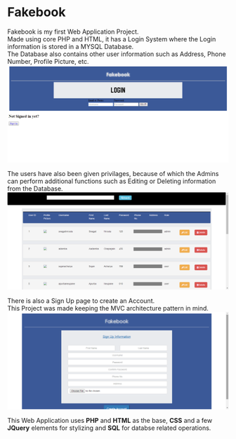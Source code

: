 # Fakebook

Fakebook is my first Web Application Project.  
Made using core PHP and HTML, it has a Login System where the Login information is stored in a MYSQL Database.  
The Database also contains other user information such as Address, Phone Number, Profile Picture, etc.  
![Main Page](https://github.com/LordZed400/Fakebook/blob/master/Screenshots/Screenshot-1.png "Index Page")  
  
The users have also been given privilages, because of which the Admins can perform additional functions such as Editing or Deleting information from the Database.  
![Admin Page](https://github.com/LordZed400/Fakebook/blob/master/Screenshots/Screenshot-6.png "Admin Page")  

There is also a Sign Up page to create an Account.  
This Project was made keeping the MVC architecture pattern in mind.  
![SignUp Page](https://github.com/LordZed400/Fakebook/blob/master/Screenshots/Screenshot-11.png "SignUp Page")
  
This Web Application uses **PHP** and **HTML** as the base, **CSS** and a few **JQuery** elements for stylizing and **SQL** for databse related operations.
